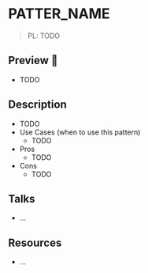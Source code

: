 # PATTER_NAME

> PL: TODO

## Preview 🎉

* TODO

## Description

* TODO
* Use Cases (when to use this pattern)
    + TODO
* Pros
    + TODO
* Cons
    + TODO

## Talks

* ...

## Resources

* ...
